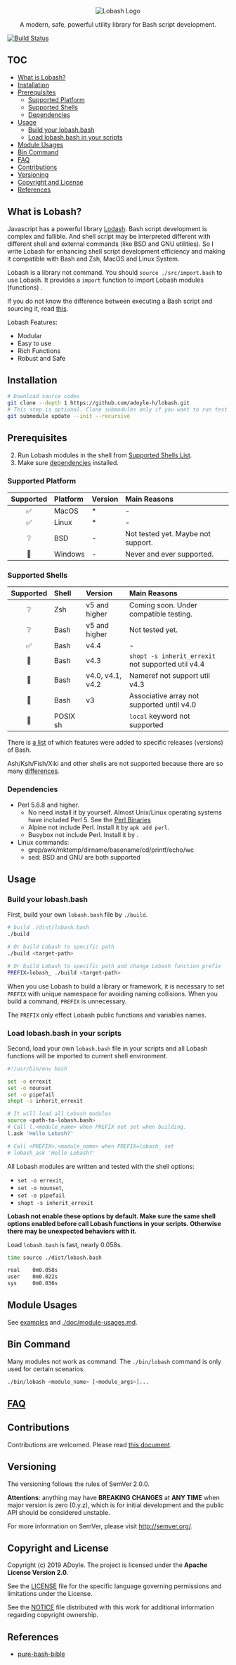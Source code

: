 <p align="center">
  <img alt="Lobash Logo" src="./doc/imgs/lobash.svg">
</p>
<p align="center">
  A modern, safe, powerful utility library for Bash script development.
</p>

[![Build Status](https://travis-ci.org/adoyle-h/lobash.svg?branch=master)](https://travis-ci.org/adoyle-h/lobash)

## TOC

<!-- MarkdownTOC GFM -->

- [What is Lobash?](#what-is-lobash)
- [Installation](#installation)
- [Prerequisites](#prerequisites)
    - [Supported Platform](#supported-platform)
    - [Supported Shells](#supported-shells)
    - [Dependencies](#dependencies)
- [Usage](#usage)
    - [Build your lobash.bash](#build-your-lobashbash)
    - [Load lobash.bash in your scripts](#load-lobashbash-in-your-scripts)
- [Module Usages](#module-usages)
- [Bin Command](#bin-command)
- [FAQ](#faq)
- [Contributions](#contributions)
- [Versioning](#versioning)
- [Copyright and License](#copyright-and-license)
- [References](#references)

<!-- /MarkdownTOC -->

## What is Lobash?

Javascript has a powerful library [Lodash](https://github.com/lodash/lodash).
Bash script development is complex and fallible. And shell script may be interpreted different with different shell and external commands (like BSD and GNU utilities).
So I write Lobash for enhancing shell script development efficiency and making it compatible with Bash and Zsh, MacOS and Linux System.

Lobash is a library not command. You should `source ./src/import.bash` to use Lobash.
It provides a `import` function to import Lobash modules (functions) .

If you do not know the difference between executing a Bash script and sourcing it, read [this](https://superuser.com/q/176783).

Lobash Features:

- Modular
- Easy to use
- Rich Functions
- Robust and Safe

## Installation

```sh
# Download source codes
git clone --depth 1 https://github.com/adoyle-h/lobash.git
# This step is optional. Clone submodules only if you want to run test cases.
git submodule update --init --recursive
```

## Prerequisites

2. Run Lobash modules in the shell from [Supported Shells List](#supported-shells).
3. Make sure [dependencies](#dependencies) installed.

### Supported Platform

| Supported | Platform | Version | Main Reasons                       |
|:---------:|:---------|:--------|:-----------------------------------|
|     ✅    | MacOS    | *       | -                                  |
|     ✅    | Linux    | *       | -                                  |
|     ❔    | BSD      | -       | Not tested yet. Maybe not support. |
|     🚫    | Windows  | -       | Never and ever supported.          |

### Supported Shells

| Supported | Shell    | Version          | Main Reasons                                       |
|:---------:|:---------|:-----------------|:---------------------------------------------------|
|     ❔    | Zsh      | v5 and higher    | Coming soon. Under compatible testing.             |
|     ❔    | Bash     | v5 and higher    | Not tested yet.                                    |
|     ✅    | Bash     | v4.4             | -                                                  |
|     🚫    | Bash     | v4.3             | `shopt -s inherit_errexit` not supported util v4.4 |
|     🚫    | Bash     | v4.0, v4.1, v4.2 | Nameref not support util v4.3                      |
|     🚫    | Bash     | v3               | Associative array not supported  until v4.0        |
|     🚫    | POSIX sh |                  | `local` keyword not supported                      |

There is [a list](http://mywiki.wooledge.org/BashFAQ/061) of which features were added to specific releases (versions) of Bash.

Ash/Ksh/Fish/Xiki and other shells are not supported because there are so many [differences](http://hyperpolyglot.org/unix-shells).

### Dependencies

- Perl 5.8.8 and higher.
  - No need install it by yourself. Almost Unix/Linux operating systems have included Perl 5. See the [Perl Binaries](https://www.cpan.org/ports/binaries.html)
  - Alpine not include Perl. Install it by `apk add perl`.
  - Busybox not include Perl. Install it by .
- Linux commands:
  - grep/awk/mktemp/dirname/basename/cd/printf/echo/wc
  - sed: BSD and GNU are both supported

## Usage

### Build your lobash.bash

First, build your own `lobash.bash` file by `./build`.

```sh
# build ./dist/lobash.bash
./build

# Or build Lobash to specific path
./build <target-path>

# Or build Lobash to specific path and change Lobash function prefix
PREFIX=lobash_ ./build <target-path>
```

When you use Lobash to build a library or framework, it is necessary to set `PREFIX` with unique namespace for avoiding naming collisions.
When you build a command, `PREFIX` is unnecessary.

The `PREFIX` only effect Lobash public functions and variables names.


### Load lobash.bash in your scripts

Second, load your own `lobash.bash` file in your scripts and all Lobash functions will be imported to current shell environment.

```sh
#!/usr/bin/env bash

set -o errexit
set -o nounset
set -o pipefail
shopt -s inherit_errexit

# It will load all Lobash modules
source <path-to-lobash.bash>
# Call l.<module_name> when PREFIX not set when building.
l.ask 'Hello Lobash?'

# Call <PREFIX>.<module_name> when PREFIX=lobash_ set
# lobash_ask 'Hello Lobash?'
```

All Lobash modules are written and tested with the shell options:

  - `set -o errexit`,
  - `set -o nounset`,
  - `set -o pipefail`
  - `shopt -s inherit_errexit`

**Lobash not enable these options by default. Make sure the same shell options enabled before call Lobash functions in your scripts. Otherwise there may be unexpected behaviors with it.**


Load `lobash.bash` is fast, nearly 0.058s.

```sh
time source ./dist/lobash.bash

real    0m0.058s
user    0m0.022s
sys     0m0.036s
```

## Module Usages

See [examples](./example/) and [./doc/module-usages.md](./doc/module-usages.md).

## Bin Command

Many modules not work as command.
The `./bin/lobash` command is only used for certain scenarios.

```sh
./bin/lobash <module_name> [<module_args>]...
```

## [FAQ](./doc/faq.md)

## Contributions

Contributions are welcomed. Please read [this document](./doc/contribution.md).

## Versioning

The versioning follows the rules of SemVer 2.0.0.

**Attentions**: anything may have **BREAKING CHANGES** at **ANY TIME** when major version is zero (0.y.z), which is for initial development and the public API should be considered unstable.

For more information on SemVer, please visit http://semver.org/.


## Copyright and License

Copyright (c) 2019 ADoyle. The project is licensed under the **Apache License Version 2.0**.

See the [LICENSE][] file for the specific language governing permissions and limitations under the License.

See the [NOTICE][] file distributed with this work for additional information regarding copyright ownership.

## References

- [pure-bash-bible](https://github.com/dylanaraps/pure-bash-bible)

<!-- Links -->

[LICENSE]: ./LICENSE
[NOTICE]: ./NOTICE
